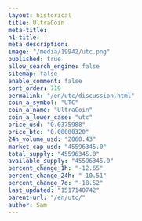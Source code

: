 ```yaml
---
layout: historical
title: UltraCoin
meta-title: 
h1-title: 
meta-description: 
image: "/media/19942/utc.png"
published: true
allow_search_engine: false
sitemap: false
enable_comment: false
sort_order: 719
permalink: "/en/utc/discussion.html"
coin_a_symbol: "UTC"
coin_a_name: "UltraCoin"
coin_a_lower_case: "utc"
price_usd: "0.0375988"
price_btc: "0.00000320"
24h_volume_usd: "2060.43"
market_cap_usd: "45596345.0"
total_supply: "45596345.0"
available_supply: "45596345.0"
percent_change_1h: "-12.65"
percent_change_24h: "-10.51"
percent_change_7d: "-18.52"
last_updated: "1517140742"
parent-url: "/en/utc/"
author: Sam
---
```


